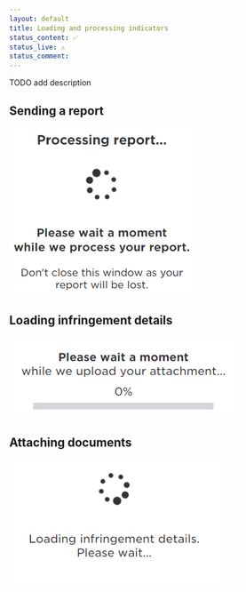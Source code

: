 ```yaml
---
layout: default
title: Loading and processing indicators
status_content: ✅
status_live: ⚠️
status_comment:
---
```


TODO add description

## Sending a report

![Sending Report](img/sending_report.png)

## Loading infringement details

![Upload Docs Progress](img/Upload_docs_progress.png)

## Attaching documents

![View Fine 1 Loading](img/view_fine_1_loading.png)

